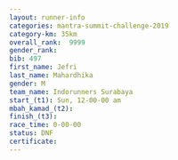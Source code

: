 ```yaml
---
layout: runner-info 
categories: mantra-summit-challenge-2019 
category-km: 35km 
overall_rank:  9999
gender_rank: 
bib: 497
first_name: Jefri
last_name: Mahardhika
gender: M
team_name: Indorunners Surabaya
start_(t1): Sun, 12-00-00 am
mbah_kamad_(t2): 
finish_(t3): 
race_time: 0-00-00
status: DNF
certificate: 
---
```

